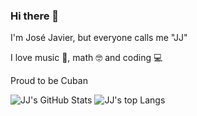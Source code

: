 ### Hi there 👋
I'm José Javier, but everyone calls me "JJ"

I love music 🎸, math 🤓 and coding 💻

Proud to be Cuban <img src="https://cdn.countryflags.com/thumbs/cuba/flag-3d-250.png" height="12" />

<!-- <img alt="JJ's GitHub Stats" src="https://github-readme-stats.vercel.app/api?username=jjavierdguezas&show_icons=true" /> -->
<img alt="JJ's GitHub Stats" src="http://github-readme-stats-git-custom-title.nthnchu.vercel.app/api?username=jjavierdguezas&custom_title=JJ%27s%20GitHub%20Stats&show_icons=true" />

<img alt="JJ's top Langs" src="https://github-readme-stats.vercel.app/api/top-langs/?username=jjavierdguezas&layout=compact" />
